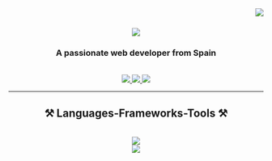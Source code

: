 <img align="right" src="https://visitor-badge.laobi.icu/badge?page_id=ricardohuaripata.ricardohuaripata" />

<h1 align="center">
    <img src="https://readme-typing-svg.herokuapp.com/?font=Righteous&size=35&center=true&vCenter=true&width=500&height=70&duration=4000&lines=Hi+There!+👋;+I'm+Ricardo!;" />
</h1>

<h3 align="center">A passionate web developer from Spain</h3>

<br/>
 
<div align="center"> 
  <a href="mailto:ricardohuaripatabellido@gmail.com">
    <img src="https://img.shields.io/badge/Gmail-333333?style=for-the-badge&logo=gmail&logoColor=red" />
  </a>
  <a href="https://www.linkedin.com/in/ricardo-huaripata" target="_blank">
    <img src="https://img.shields.io/badge/LinkedIn-0077B5?style=for-the-badge&logo=linkedin&logoColor=white" target="_blank" />
  </a>
  <a href="https://www.ricardohuaripata.com" target="_blank">
     <img src="https://img.shields.io/badge/Portfolio-FF5722?style=for-the-badge&logo=todoist&logoColor=white" target="_blank" /> <!-- sqlite, safari, google-chrome are other good icon options -->
  </a>
</div>

 <hr/>
 
<h2 align="center">⚒️ Languages-Frameworks-Tools ⚒️</h2>
<br/>
<div align="center">
    <img src="https://skillicons.dev/icons?i=spring,java,mysql,nodejs,express,mongodb" />
    <br>
    <img src="https://skillicons.dev/icons?i=html,css,javascript,angular,bootstrap,tailwindcss" />
</div>

<br/>

